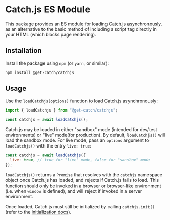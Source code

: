 # Catch.js ES Module

This package provides an ES module for loading <a href="https://catch.readme.io/reference/catchjs">Catch.js</a> asynchronously, as an alternative to the basic method of including a script tag directly in your HTML (which blocks page rendering).

## Installation

Install the package using `npm` (or `yarn`, or similar):

```sh
npm install @get-catch/catchjs
```

## Usage

Use the `loadCatchjs(options)` function to load Catch.js asynchronously:

```js
import { loadCatchjs } from "@get-catch/catchjs";

const catchjs = await loadCatchjs();
```

Catch.js may be loaded in either "sandbox" mode (intended for dev/test environments) or "live" mode(for production). By default, `loadCatchjs()` will load the sandbox mode. For live mode, pass an `options` argument to `loadCatchjs()` with the entry `live: true`:

```js
const catchjs = await loadCatchjs({
  live: true, // true for "live" mode, false for "sandbox" mode
});
```

`loadCatchjs()` returns a `Promise` that resolves with the `catchjs` namespace object once Catch.js has loaded, and rejects if Catch.js fails to load. This function should only be invoked in a browser or browser-like environment (i.e. when `window` is defined), and will reject if invoked in a server environment.

Once loaded, Catch.js must still be initialized by calling `catchjs.init()` (refer to the [initialization docs](https://catch.readme.io/reference/catchjs#initialization)).
